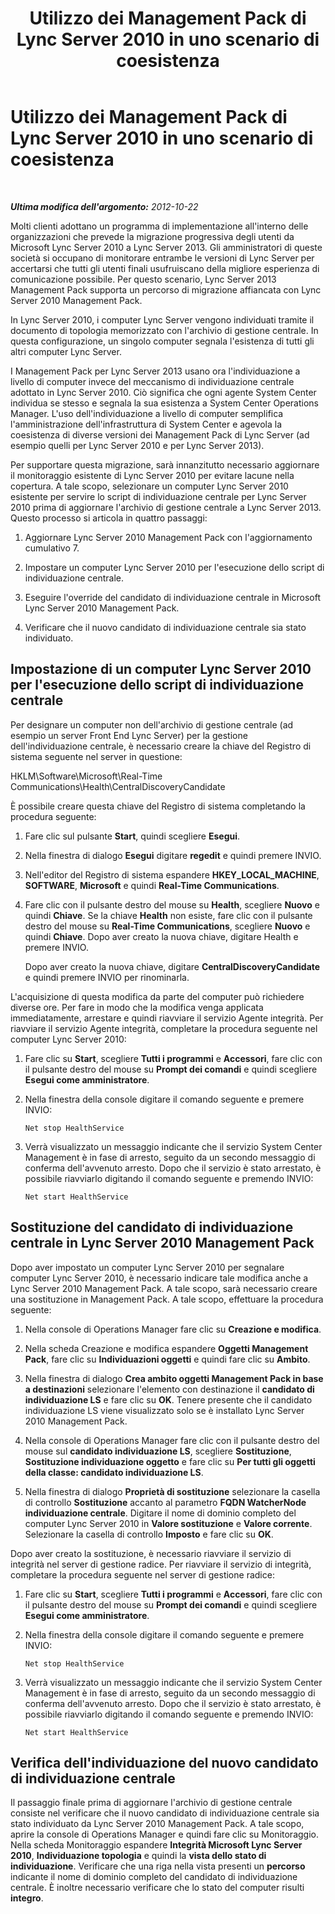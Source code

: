 ﻿---
title: Utilizzo dei Management Pack di Lync Server 2010 in uno scenario di coesistenza
TOCTitle: Utilizzo dei Management Pack di Lync Server 2010 in uno scenario di coesistenza
ms:assetid: 8b792503-bd88-47fe-9d97-b071e8d429a5
ms:mtpsurl: https://technet.microsoft.com/it-it/library/JJ205078(v=OCS.15)
ms:contentKeyID: 49301261
ms.date: 08/24/2015
mtps_version: v=OCS.15
ms.translationtype: HT
---

# Utilizzo dei Management Pack di Lync Server 2010 in uno scenario di coesistenza

 

_**Ultima modifica dell'argomento:** 2012-10-22_

Molti clienti adottano un programma di implementazione all'interno delle organizzazioni che prevede la migrazione progressiva degli utenti da Microsoft Lync Server 2010 a Lync Server 2013. Gli amministratori di queste società si occupano di monitorare entrambe le versioni di Lync Server per accertarsi che tutti gli utenti finali usufruiscano della migliore esperienza di comunicazione possibile. Per questo scenario, Lync Server 2013 Management Pack supporta un percorso di migrazione affiancata con Lync Server 2010 Management Pack.

In Lync Server 2010, i computer Lync Server vengono individuati tramite il documento di topologia memorizzato con l'archivio di gestione centrale. In questa configurazione, un singolo computer segnala l'esistenza di tutti gli altri computer Lync Server.

I Management Pack per Lync Server 2013 usano ora l'individuazione a livello di computer invece del meccanismo di individuazione centrale adottato in Lync Server 2010. Ciò significa che ogni agente System Center individua se stesso e segnala la sua esistenza a System Center Operations Manager. L'uso dell'individuazione a livello di computer semplifica l'amministrazione dell'infrastruttura di System Center e agevola la coesistenza di diverse versioni dei Management Pack di Lync Server (ad esempio quelli per Lync Server 2010 e per Lync Server 2013).

Per supportare questa migrazione, sarà innanzitutto necessario aggiornare il monitoraggio esistente di Lync Server 2010 per evitare lacune nella copertura. A tale scopo, selezionare un computer Lync Server 2010 esistente per servire lo script di individuazione centrale per Lync Server 2010 prima di aggiornare l'archivio di gestione centrale a Lync Server 2013. Questo processo si articola in quattro passaggi:

1.  Aggiornare Lync Server 2010 Management Pack con l'aggiornamento cumulativo 7.

2.  Impostare un computer Lync Server 2010 per l'esecuzione dello script di individuazione centrale.

3.  Eseguire l'override del candidato di individuazione centrale in Microsoft Lync Server 2010 Management Pack.

4.  Verificare che il nuovo candidato di individuazione centrale sia stato individuato.

## Impostazione di un computer Lync Server 2010 per l'esecuzione dello script di individuazione centrale

Per designare un computer non dell'archivio di gestione centrale (ad esempio un server Front End Lync Server) per la gestione dell'individuazione centrale, è necessario creare la chiave del Registro di sistema seguente nel server in questione:

HKLM\\Software\\Microsoft\\Real-Time Communications\\Health\\CentralDiscoveryCandidate

È possibile creare questa chiave del Registro di sistema completando la procedura seguente:

1.  Fare clic sul pulsante **Start**, quindi scegliere **Esegui**.

2.  Nella finestra di dialogo **Esegui** digitare **regedit** e quindi premere INVIO.

3.  Nell'editor del Registro di sistema espandere **HKEY\_LOCAL\_MACHINE**, **SOFTWARE**, **Microsoft** e quindi **Real-Time Communications**.

4.  Fare clic con il pulsante destro del mouse su **Health**, scegliere **Nuovo** e quindi **Chiave**. Se la chiave **Health** non esiste, fare clic con il pulsante destro del mouse su **Real-Time Communications**, scegliere **Nuovo** e quindi **Chiave**. Dopo aver creato la nuova chiave, digitare Health e premere INVIO.
    
    Dopo aver creato la nuova chiave, digitare **CentralDiscoveryCandidate** e quindi premere INVIO per rinominarla.

L'acquisizione di questa modifica da parte del computer può richiedere diverse ore. Per fare in modo che la modifica venga applicata immediatamente, arrestare e quindi riavviare il servizio Agente integrità. Per riavviare il servizio Agente integrità, completare la procedura seguente nel computer Lync Server 2010:

1.  Fare clic su **Start**, scegliere **Tutti i programmi** e **Accessori**, fare clic con il pulsante destro del mouse su **Prompt dei comandi** e quindi scegliere **Esegui come amministratore**.

2.  Nella finestra della console digitare il comando seguente e premere INVIO:
    
        Net stop HealthService

3.  Verrà visualizzato un messaggio indicante che il servizio System Center Management è in fase di arresto, seguito da un secondo messaggio di conferma dell'avvenuto arresto. Dopo che il servizio è stato arrestato, è possibile riavviarlo digitando il comando seguente e premendo INVIO:
    
        Net start HealthService

## Sostituzione del candidato di individuazione centrale in Lync Server 2010 Management Pack

Dopo aver impostato un computer Lync Server 2010 per segnalare computer Lync Server 2010, è necessario indicare tale modifica anche a Lync Server 2010 Management Pack. A tale scopo, sarà necessario creare una sostituzione in Management Pack. A tale scopo, effettuare la procedura seguente:

1.  Nella console di Operations Manager fare clic su **Creazione e modifica**.

2.  Nella scheda Creazione e modifica espandere **Oggetti Management Pack**, fare clic su **Individuazioni oggetti** e quindi fare clic su **Ambito**.

3.  Nella finestra di dialogo **Crea ambito oggetti Management Pack in base a destinazioni** selezionare l'elemento con destinazione il **candidato di individuazione LS** e fare clic su **OK**. Tenere presente che il candidato individuazione LS viene visualizzato solo se è installato Lync Server 2010 Management Pack.

4.  Nella console di Operations Manager fare clic con il pulsante destro del mouse sul **candidato individuazione LS**, scegliere **Sostituzione**, **Sostituzione individuazione oggetto** e fare clic su **Per tutti gli oggetti della classe: candidato individuazione LS**.

5.  Nella finestra di dialogo **Proprietà di sostituzione** selezionare la casella di controllo **Sostituzione** accanto al parametro **FQDN WatcherNode individuazione centrale**. Digitare il nome di dominio completo del computer Lync Server 2010 in **Valore sostituzione** e **Valore corrente**. Selezionare la casella di controllo **Imposto** e fare clic su **OK**.

Dopo aver creato la sostituzione, è necessario riavviare il servizio di integrità nel server di gestione radice. Per riavviare il servizio di integrità, completare la procedura seguente nel server di gestione radice:

1.  Fare clic su **Start**, scegliere **Tutti i programmi** e **Accessori**, fare clic con il pulsante destro del mouse su **Prompt dei comandi** e quindi scegliere **Esegui come amministratore**.

2.  Nella finestra della console digitare il comando seguente e premere INVIO:
    
        Net stop HealthService

3.  Verrà visualizzato un messaggio indicante che il servizio System Center Management è in fase di arresto, seguito da un secondo messaggio di conferma dell'avvenuto arresto. Dopo che il servizio è stato arrestato, è possibile riavviarlo digitando il comando seguente e premendo INVIO:
    
        Net start HealthService

## Verifica dell'individuazione del nuovo candidato di individuazione centrale

Il passaggio finale prima di aggiornare l'archivio di gestione centrale consiste nel verificare che il nuovo candidato di individuazione centrale sia stato individuato da Lync Server 2010 Management Pack. A tale scopo, aprire la console di Operations Manager e quindi fare clic su Monitoraggio. Nella scheda Monitoraggio espandere **Integrità Microsoft Lync Server 2010**, **Individuazione topologia** e quindi la **vista dello stato di individuazione**. Verificare che una riga nella vista presenti un **percorso** indicante il nome di dominio completo del candidato di individuazione centrale. È inoltre necessario verificare che lo stato del computer risulti **integro**.

